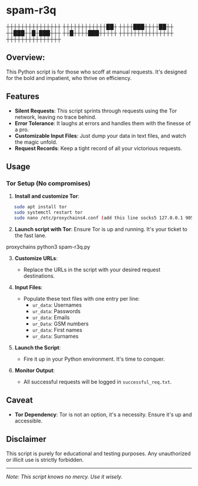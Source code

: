 # spam-r3q

┼┼┼┼┼┼┼┼┼┼┼┼┼┼┼
┼┼┼┼┼┼┼┼┼┼┼┼██┼
┼┼┼┼███┼┼┼┼██┼┼
┼┼███┼┼█┼███┼┼┼
┼┼█┼┼┼┼███┼┼┼┼┼
┼┼┼┼┼┼┼┼┼┼┼┼┼┼┼
┼┼┼┼┼┼┼┼┼┼┼┼┼┼┼


## Overview:

This Python script is for those who scoff at manual requests. It's designed for the bold and impatient, who thrive on efficiency.

## Features

- **Silent Requests**: This script sprints through requests using the Tor network, leaving no trace behind.
- **Error Tolerance**: It laughs at errors and handles them with the finesse of a pro.
- **Customizable Input Files**: Just dump your data in text files, and watch the magic unfold.
- **Request Records**: Keep a tight record of all your victorious requests.

## Usage

### Tor Setup (No compromises)

1. **Install and customize Tor**: 
```bash
   sudo apt install tor
   sudo systemctl restart tor
   sudo nano /etc/proxychains4.conf (add this line socks5 127.0.0.1 9050)
```

2. **Launch script with Tor**: Ensure Tor is up and running. It's your ticket to the fast lane.

  proxychains python3 spam-r3q.py
  
3. **Customize URLs**:
   - Replace the URLs in the script with your desired request destinations.

4. **Input Files**:
   - Populate these text files with one entry per line:
     - `ur_data`: Usernames
     - `ur_data`: Passwords
     - `ur_data`: Emails
     - `ur_Data`: GSM numbers
     - `ur_data`: First names
     - `ur_data`: Surnames

5. **Launch the Script**:
   - Fire it up in your Python environment. It's time to conquer.

6. **Monitor Output**:
   - All successful requests will be logged in `successful_req.txt`.

## Caveat

- **Tor Dependency**: Tor is not an option, it's a necessity. Ensure it's up and accessible.

## Disclaimer

This script is purely for educational and testing purposes. Any unauthorized or illicit use is strictly forbidden.

---

*Note: This script knows no mercy. Use it wisely.*
